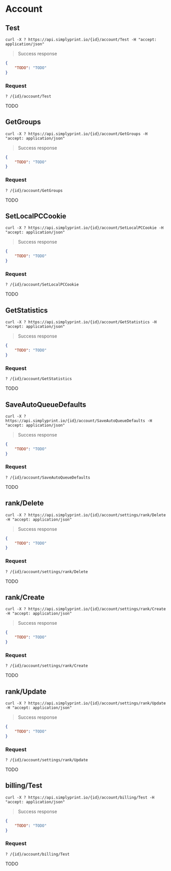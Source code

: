 # Account

## Test

```shell
curl -X ? https://api.simplyprint.io/{id}/account/Test -H "accept: application/json"
```

> Success response

```json
{
    "TODO": "TODO"
}
```

### Request

`? /{id}/account/Test`

TODO

## GetGroups

```shell
curl -X ? https://api.simplyprint.io/{id}/account/GetGroups -H "accept: application/json"
```

> Success response

```json
{
    "TODO": "TODO"
}
```

### Request

`? /{id}/account/GetGroups`

TODO

## SetLocalPCCookie

```shell
curl -X ? https://api.simplyprint.io/{id}/account/SetLocalPCCookie -H "accept: application/json"
```

> Success response

```json
{
    "TODO": "TODO"
}
```

### Request

`? /{id}/account/SetLocalPCCookie`

TODO

## GetStatistics

```shell
curl -X ? https://api.simplyprint.io/{id}/account/GetStatistics -H "accept: application/json"
```

> Success response

```json
{
    "TODO": "TODO"
}
```

### Request

`? /{id}/account/GetStatistics`

TODO

## SaveAutoQueueDefaults

```shell
curl -X ? https://api.simplyprint.io/{id}/account/SaveAutoQueueDefaults -H "accept: application/json"
```

> Success response

```json
{
    "TODO": "TODO"
}
```

### Request

`? /{id}/account/SaveAutoQueueDefaults`

TODO

## rank/Delete

```shell
curl -X ? https://api.simplyprint.io/{id}/account/settings/rank/Delete -H "accept: application/json"
```

> Success response

```json
{
    "TODO": "TODO"
}
```

### Request

`? /{id}/account/settings/rank/Delete`

TODO

## rank/Create

```shell
curl -X ? https://api.simplyprint.io/{id}/account/settings/rank/Create -H "accept: application/json"
```

> Success response

```json
{
    "TODO": "TODO"
}
```

### Request

`? /{id}/account/settings/rank/Create`

TODO

## rank/Update

```shell
curl -X ? https://api.simplyprint.io/{id}/account/settings/rank/Update -H "accept: application/json"
```

> Success response

```json
{
    "TODO": "TODO"
}
```

### Request

`? /{id}/account/settings/rank/Update`

TODO

## billing/Test

```shell
curl -X ? https://api.simplyprint.io/{id}/account/billing/Test -H "accept: application/json"
```

> Success response

```json
{
    "TODO": "TODO"
}
```

### Request

`? /{id}/account/billing/Test`

TODO
